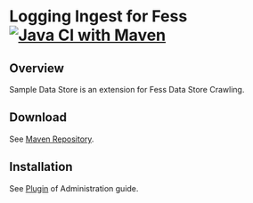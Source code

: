Logging Ingest for Fess
[![Java CI with Maven](https://github.com/codelibs/fess-ingest-logger/actions/workflows/maven.yml/badge.svg)](https://github.com/codelibs/fess-ingest-logger/actions/workflows/maven.yml)
==========================

## Overview

Sample Data Store is an extension for Fess Data Store Crawling.

## Download

See [Maven Repository](https://repo1.maven.org/maven2/org/codelibs/fess/fess-ingest-logger/).

## Installation

See [Plugin](https://fess.codelibs.org/13.7/admin/plugin-guide.html) of Administration guide.


